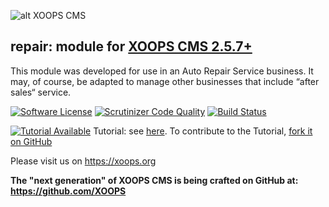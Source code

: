 ![alt XOOPS CMS](https://xoops.org/images/logoXoops4GithubRepository.png)
## repair: module for [XOOPS CMS 2.5.7+](https://xoops.org)

This module was developed for use in an Auto Repair Service business. It may, of course, be adapted to manage other businesses that include “after sales“ service.

[![Software License](https://img.shields.io/badge/license-GPL-brightgreen.svg?style=flat)](LICENSE) 
[![Scrutinizer Code Quality](https://scrutinizer-ci.com/g/mambax7/repairshop/badges/quality-score.png)](https://scrutinizer-ci.com/g/mambax7/repairshop/)
[![Build Status](https://scrutinizer-ci.com/g/mambax7/repairshop/badges/build.png)](https://scrutinizer-ci.com/g/mambax7/repairshop/)

[![Tutorial Available](https://xoops.org/images/tutorial-available-blue.svg)](https://mambax7.gitbooks.io/xoops-repair-shop-module-tutorial/content/) Tutorial: see [here](https://mambax7.gitbooks.io/xoops-repair-shop-module-tutorial/content/). 
To contribute to the Tutorial, [fork it on GitHub](https://github.com/XoopsDocs/repair-shop-tutorial)

Please visit us on https://xoops.org

**The "next generation" of XOOPS CMS is being crafted on GitHub at: https://github.com/XOOPS**
